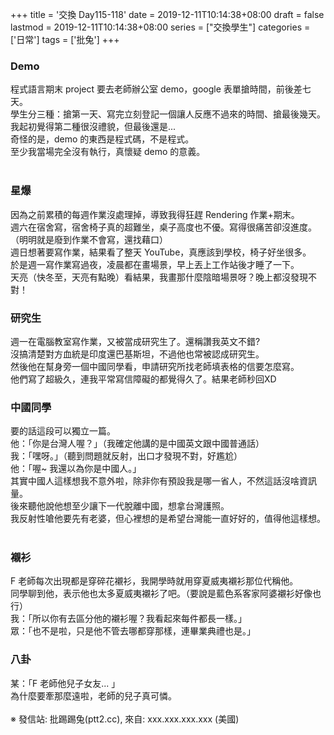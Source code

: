 +++
title = '交換 Day115-118'
date = 2019-12-11T10:14:38+08:00
draft = false
lastmod = 2019-12-11T10:14:38+08:00
series = ["交換學生"]
categories = ['日常']
tags = ['批兔']
+++
### Demo 
程式語言期末 project 要去老師辦公室 demo，google 表單搶時間，前後差七天。<br>
學生分三種：搶第一天、寫完立刻登記一個讓人反應不過來的時間、搶最後幾天。<br>
我起初覺得第二種很沒禮貌，但最後還是...<br>
奇怪的是，demo 的東西是程式碼，不是程式。<br>
至少我當場完全沒有執行，真懷疑 demo 的意義。<br>
<br>
### 星爆 
因為之前累積的每週作業沒處理掉，導致我得狂趕 Rendering 作業+期末。<br>
週六在宿舍寫，宿舍椅子真的超難坐，桌子高度也不優。寫得很痛苦卻沒進度。<br>
（明明就是廢到作業不會寫，還找藉口）<br>
週日想著要寫作業，結果看了整天 YouTube，真應該到學校，椅子好坐很多。<br>
於是週一寫作業寫過夜，凌晨都在畫場景，早上丟上工作站後才睡了一下。<br>
天亮（快冬至，天亮有點晚）看結果，我畫那什麼陰暗場景呀？晚上都沒發現不對！<br>

### 研究生 
週一在電腦教室寫作業，又被當成研究生了。還稱讚我英文不錯?<br>
沒搞清楚對方血統是印度還巴基斯坦，不過他也常被認成研究生。<br>
然後他在幫身旁一個中國同學看，申請研究所找老師填表格的信要怎麼寫。<br>
他們寫了超級久，連我平常寫信障礙的都覺得久了。結果老師秒回XD<br>

### 中國同學 
要的話這段可以獨立一篇。<br>
他：「你是台灣人喔？」（我確定他講的是中國英文跟中國普通話）<br>
我：「嘿呀。」（聽到問題就反射，出口才發現不對，好尷尬）<br>
他：「喔~ 我還以為你是中國人。」<br>
其實中國人這樣想我不意外啦，除非你有預設我是哪一省人，不然這話沒啥資訊量。<br>
後來聽他說他想至少讓下一代脫離中國，想拿台灣護照。<br>
我反射性嗆他要先有老婆，但心裡想的是希望台灣能一直好好的，值得他這樣想。<br>
<br>
### 襯衫 
F 老師每次出現都是穿碎花襯衫，我開學時就用穿夏威夷襯衫那位代稱他。<br>
同學聊到他，表示他也太多夏威夷襯衫了吧。（要說是藍色系客家阿婆襯衫好像也行）<br>
我：「所以你有去區分他的襯衫喔？我看起來每件都長一樣。」<br>
眾：「也不是啦，只是他不管去哪都穿那樣，連畢業典禮也是。」<br>

### 八卦 
某：「F 老師他兒子女友... 」<br>
為什麼要牽那麼遠啦，老師的兒子真可憐。<br>
<br>
※ 發信站: 批踢踢兔(ptt2.cc), 來自: xxx.xxx.xxx.xxx (美國)<br>
